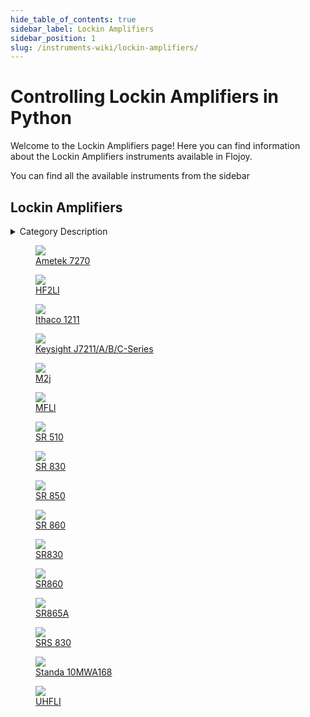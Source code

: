 ```yaml
--- 
hide_table_of_contents: true
sidebar_label: Lockin Amplifiers
sidebar_position: 1
slug: /instruments-wiki/lockin-amplifiers/
---
```


# Controlling Lockin Amplifiers in Python

Welcome to the Lockin Amplifiers page! Here you can find information about the Lockin Amplifiers instruments available in Flojoy.

You can find all the available instruments from the sidebar


## Lockin Amplifiers 

 <details> 
 <summary>Category Description</summary> 
 A lock-in amplifier is a type of amplifier that can extract a signal with a known carrier wave from an extremely noisy environment 
 </details> 

 <div className="flex flex-wrap" style={{ marginLeft: "-40px" }}>


<div className="p-4">

<a href="/instruments-wiki/lockin-amplifiers/ametek/ametek-7270">
<figure style={{ width: "185px", height: "200px", objectFit: "scale-down", marginRight: "15px" }}>
<img src="https://res.cloudinary.com/dhopxs1y3/image/upload/e_bgremoval/v1692395175/Instruments/Lockin%20Amplifiers/Ametek-7270/file.png" style={{ width: "185px", height: "200px", objectFit: "scale-down", marginRight: "15px" }} />
<figcaption>Ametek 7270</figcaption>
</figure>
</a></div>


<div className="p-4">

<a href="/instruments-wiki/lockin-amplifiers/zurich-instruments/hf2li">
<figure style={{ width: "185px", height: "200px", objectFit: "scale-down", marginRight: "15px" }}>
<img src="https://res.cloudinary.com/dhopxs1y3/image/upload/e_bgremoval/v1692395721/Instruments/Lockin%20Amplifiers/HF2LI/file.png" style={{ width: "185px", height: "200px", objectFit: "scale-down", marginRight: "15px" }} />
<figcaption>HF2LI</figcaption>
</figure>
</a></div>


<div className="p-4">

<a href="/instruments-wiki/lockin-amplifiers/ithaco/ithaco-1211">
<figure style={{ width: "185px", height: "200px", objectFit: "scale-down", marginRight: "15px" }}>
<img src="https://res.cloudinary.com/dhopxs1y3/image/upload/e_bgremoval/v1692395544/Instruments/Lockin%20Amplifiers/Ithaco-1211/file.png" style={{ width: "185px", height: "200px", objectFit: "scale-down", marginRight: "15px" }} />
<figcaption>Ithaco 1211</figcaption>
</figure>
</a></div>


<div className="p-4">

<a href="/instruments-wiki/lockin-amplifiers/keysight/keysight-j7211-a-b-c-series">
<figure style={{ width: "185px", height: "200px", objectFit: "scale-down", marginRight: "15px" }}>
<img src="https://res.cloudinary.com/dhopxs1y3/image/upload/e_bgremoval/v1692395743/Instruments/Lockin%20Amplifiers/Keysight-J7211-A-B-C-Series/file.png" style={{ width: "185px", height: "200px", objectFit: "scale-down", marginRight: "15px" }} />
<figcaption>Keysight J7211/A/B/C-Series</figcaption>
</figure>
</a></div>


<div className="p-4">

<a href="/instruments-wiki/lockin-amplifiers/qutech/m2j">
<figure style={{ width: "185px", height: "200px", objectFit: "scale-down", marginRight: "15px" }}>
<img src="https://res.cloudinary.com/dhopxs1y3/image/upload/e_bgremoval/v1692395777/Instruments/Lockin%20Amplifiers/M2j/file.png" style={{ width: "185px", height: "200px", objectFit: "scale-down", marginRight: "15px" }} />
<figcaption>M2j</figcaption>
</figure>
</a></div>


<div className="p-4">

<a href="/instruments-wiki/lockin-amplifiers/zurich-instruments/mfli">
<figure style={{ width: "185px", height: "200px", objectFit: "scale-down", marginRight: "15px" }}>
<img src="https://res.cloudinary.com/dhopxs1y3/image/upload/e_bgremoval/v1692395616/Instruments/Lockin%20Amplifiers/MFLI/file.png" style={{ width: "185px", height: "200px", objectFit: "scale-down", marginRight: "15px" }} />
<figcaption>MFLI</figcaption>
</figure>
</a></div>


<div className="p-4">

<a href="/instruments-wiki/lockin-amplifiers/stanford-research-systems/sr-510">
<figure style={{ width: "185px", height: "200px", objectFit: "scale-down", marginRight: "15px" }}>
<img src="https://res.cloudinary.com/dhopxs1y3/image/upload/e_bgremoval/v1692395458/Instruments/Lockin%20Amplifiers/SR-510/file.png" style={{ width: "185px", height: "200px", objectFit: "scale-down", marginRight: "15px" }} />
<figcaption>SR 510</figcaption>
</figure>
</a></div>


<div className="p-4">

<a href="/instruments-wiki/lockin-amplifiers/stanford-research-systems/sr-830">
<figure style={{ width: "185px", height: "200px", objectFit: "scale-down", marginRight: "15px" }}>
<img src="https://res.cloudinary.com/dhopxs1y3/image/upload/e_bgremoval/v1692655549/Instruments/Lockin%20Amplifiers/SR-830/file.png" style={{ width: "185px", height: "200px", objectFit: "scale-down", marginRight: "15px" }} />
<figcaption>SR 830</figcaption>
</figure>
</a></div>


<div className="p-4">

<a href="/instruments-wiki/lockin-amplifiers/stanford-research-systems/sr-850">
<figure style={{ width: "185px", height: "200px", objectFit: "scale-down", marginRight: "15px" }}>
<img src="https://res.cloudinary.com/dhopxs1y3/image/upload/e_bgremoval/v1692395148/Instruments/Lockin%20Amplifiers/SR-850/file.png" style={{ width: "185px", height: "200px", objectFit: "scale-down", marginRight: "15px" }} />
<figcaption>SR 850</figcaption>
</figure>
</a></div>


<div className="p-4">

<a href="/instruments-wiki/lockin-amplifiers/stanford-research-systems/sr-860">
<figure style={{ width: "185px", height: "200px", objectFit: "scale-down", marginRight: "15px" }}>
<img src="https://res.cloudinary.com/dhopxs1y3/image/upload/e_bgremoval/v1692655562/Instruments/Lockin%20Amplifiers/SR-860/file.png" style={{ width: "185px", height: "200px", objectFit: "scale-down", marginRight: "15px" }} />
<figcaption>SR 860</figcaption>
</figure>
</a></div>


<div className="p-4">

<a href="/instruments-wiki/lockin-amplifiers/stanford-research-systems/sr830">
<figure style={{ width: "185px", height: "200px", objectFit: "scale-down", marginRight: "15px" }}>
<img src="https://res.cloudinary.com/dhopxs1y3/image/upload/e_bgremoval/v1692655568/Instruments/Lockin%20Amplifiers/SR830/file.png" style={{ width: "185px", height: "200px", objectFit: "scale-down", marginRight: "15px" }} />
<figcaption>SR830</figcaption>
</figure>
</a></div>


<div className="p-4">

<a href="/instruments-wiki/lockin-amplifiers/stanford-research-systems/sr860">
<figure style={{ width: "185px", height: "200px", objectFit: "scale-down", marginRight: "15px" }}>
<img src="https://res.cloudinary.com/dhopxs1y3/image/upload/e_bgremoval/v1692655573/Instruments/Lockin%20Amplifiers/SR860/file.png" style={{ width: "185px", height: "200px", objectFit: "scale-down", marginRight: "15px" }} />
<figcaption>SR860</figcaption>
</figure>
</a></div>


<div className="p-4">

<a href="/instruments-wiki/lockin-amplifiers/stanford-research-systems/sr865a">
<figure style={{ width: "185px", height: "200px", objectFit: "scale-down", marginRight: "15px" }}>
<img src="https://res.cloudinary.com/dhopxs1y3/image/upload/e_bgremoval/v1692655578/Instruments/Lockin%20Amplifiers/SR865A/file.png" style={{ width: "185px", height: "200px", objectFit: "scale-down", marginRight: "15px" }} />
<figcaption>SR865A</figcaption>
</figure>
</a></div>


<div className="p-4">

<a href="/instruments-wiki/lockin-amplifiers/stanford-research-systems/srs-830">
<figure style={{ width: "185px", height: "200px", objectFit: "scale-down", marginRight: "15px" }}>
<img src="https://res.cloudinary.com/dhopxs1y3/image/upload/e_bgremoval/v1692655587/Instruments/Lockin%20Amplifiers/SRS-830/file.png" style={{ width: "185px", height: "200px", objectFit: "scale-down", marginRight: "15px" }} />
<figcaption>SRS 830</figcaption>
</figure>
</a></div>


<div className="p-4">

<a href="/instruments-wiki/lockin-amplifiers/standa/standa-10mwa168">
<figure style={{ width: "185px", height: "200px", objectFit: "scale-down", marginRight: "15px" }}>
<img src="https://res.cloudinary.com/dhopxs1y3/image/upload/e_bgremoval/v1692395808/Instruments/Lockin%20Amplifiers/Standa-10MWA168/file.png" style={{ width: "185px", height: "200px", objectFit: "scale-down", marginRight: "15px" }} />
<figcaption>Standa 10MWA168</figcaption>
</figure>
</a></div>


<div className="p-4">

<a href="/instruments-wiki/lockin-amplifiers/zurich-instruments/uhfli">
<figure style={{ width: "185px", height: "200px", objectFit: "scale-down", marginRight: "15px" }}>
<img src="https://res.cloudinary.com/dhopxs1y3/image/upload/e_bgremoval/v1692395696/Instruments/Lockin%20Amplifiers/UHFLI/file.png" style={{ width: "185px", height: "200px", objectFit: "scale-down", marginRight: "15px" }} />
<figcaption>UHFLI</figcaption>
</figure>
</a></div>
</div>